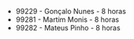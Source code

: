- 99229 - Gonçalo Nunes - 8 horas
- 99281 - Martim Monis - 8 horas
- 99282 - Mateus Pinho - 8 horas

